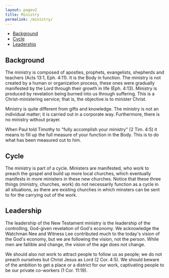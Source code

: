 ```yaml
---
layout: pagev2
title: Ministry
permalink: /ministry/
---
```

- [Background](#background)
- [Cycle](#cycle)
- [Leadership](#leadership)

## Background

The ministry is composed of apostles, prophets, evangelists, shepherds and teachers (Acts 13:1, Eph. 4:11). It is the Body in function. The ministry is not created by a human or organization process, these ones were gradually manifested by the Lord through their growth in life (Eph. 4:13). Ministry is produced by revelation being burned into us through suffering. This is a Christ-ministering service; that is, the objective is to minister Christ.

Ministry is quite different from gifts and knowledge. The ministry is not an individual matter; it is carried out in a corporate way. Furthermore, there is no ministry without prayer.

When Paul told Timothy to "fully accomplish your ministry" (2 Tim. 4:5) it means to fill up the full measure of your function in the Body. This is to do what has been measured out to him.

## Cycle

The ministry is part of a cycle. Ministers are manifested, who work to preach the gospel and build up more local churches, which eventually manifests in more ministers in these new churches. Notice that these three things (ministry, churches, work) do not necessarily function as a cycle in all situations, as there are existing churches in which minsters can be sent to for the carrying out of the work.

## Leadership

The leadership of the New Testament ministry is the leadership of the controlling, God-given revelation of God's economy. We acknowledge the Watchman Nee and Witness Lee contributed much to the today's vision of the God's economy, but we are following the vision, not the person. While men are fallible and change, the vision of the age does not change.

We should also not work to attract people to follow us as people; we do not preach ourselves but Christ Jesus as Lord (2 Cor. 4:5). We should beware of the ambition to get a place or a district for our work, captivating people to be our private co-workers (1 Cor. 11:19).